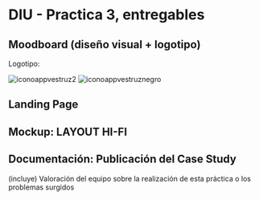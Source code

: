 # DIU - Practica 3, entregables

## Moodboard (diseño visual + logotipo)   

Logotipo:

![iconoappvestruz2](https://user-images.githubusercontent.com/62568912/116565804-7901ef80-a906-11eb-9d47-9177a84915b1.png)
![iconoappvestruznegro](https://user-images.githubusercontent.com/62568912/116565818-7b644980-a906-11eb-940c-7ef31f111d16.png)


## Landing Page


## Mockup: LAYOUT HI-FI


## Documentación: Publicación del Case Study


(incluye) Valoración del equipo sobre la realización de esta práctica o los problemas surgidos
 
